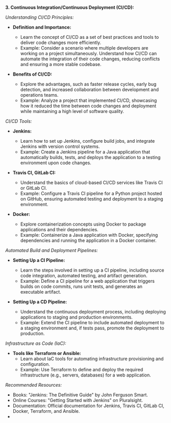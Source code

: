**3. Continuous Integration/Continuous Deployment (CI/CD):**

*Understanding CI/CD Principles:*
- **Definition and Importance:**
    - Learn the concept of CI/CD as a set of best practices and tools to deliver code changes more efficiently.
    - Example: Consider a scenario where multiple developers are working on a project simultaneously. Understand how CI/CD can automate the integration of their code changes, reducing conflicts and ensuring a more stable codebase.

- **Benefits of CI/CD:**
    - Explore the advantages, such as faster release cycles, early bug detection, and increased collaboration between development and operations teams.
    - Example: Analyze a project that implemented CI/CD, showcasing how it reduced the time between code changes and deployment while maintaining a high level of software quality.

*CI/CD Tools:*
- **Jenkins:**
    - Learn how to set up Jenkins, configure build jobs, and integrate Jenkins with version control systems.
    - Example: Create a Jenkins pipeline for a Java application that automatically builds, tests, and deploys the application to a testing environment upon code changes.

- **Travis CI, GitLab CI:**
    - Understand the basics of cloud-based CI/CD services like Travis CI or GitLab CI.
    - Example: Configure a Travis CI pipeline for a Python project hosted on GitHub, ensuring automated testing and deployment to a staging environment.

- **Docker:**
    - Explore containerization concepts using Docker to package applications and their dependencies.
    - Example: Containerize a Java application with Docker, specifying dependencies and running the application in a Docker container.

*Automated Build and Deployment Pipelines:*
- **Setting Up a CI Pipeline:**
    - Learn the steps involved in setting up a CI pipeline, including source code integration, automated testing, and artifact generation.
    - Example: Define a CI pipeline for a web application that triggers builds on code commits, runs unit tests, and generates an executable artifact.

- **Setting Up a CD Pipeline:**
    - Understand the continuous deployment process, including deploying applications to staging and production environments.
    - Example: Extend the CI pipeline to include automated deployment to a staging environment and, if tests pass, promote the deployment to production.

*Infrastructure as Code (IaC):*
- **Tools like Terraform or Ansible:**
    - Learn about IaC tools for automating infrastructure provisioning and configuration.
    - Example: Use Terraform to define and deploy the required infrastructure (e.g., servers, databases) for a web application.

*Recommended Resources:*
- Books: "Jenkins: The Definitive Guide" by John Ferguson Smart.
- Online Courses: "Getting Started with Jenkins" on Pluralsight.
- Documentation: Official documentation for Jenkins, Travis CI, GitLab CI, Docker, Terraform, and Ansible.
- 